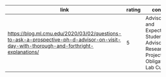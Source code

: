| link                                                                                                                                   | rating | content                                                                                                |
| -------------------------------------------------------------------------------------------------------------------------------------- | ------ | ------------------------------------------------------------------------------------------------------ |
| https://blog.ml.cmu.edu/2020/03/02/questions-to-ask-a-prospective-ph-d-advisor-on-visit-day-with-thorough-and-forthright-explanations/ | 5      | Advisor Style and Expectations, Student Advisor Fit, Research Fit, Projects, Obligations, Lab Culture, |
